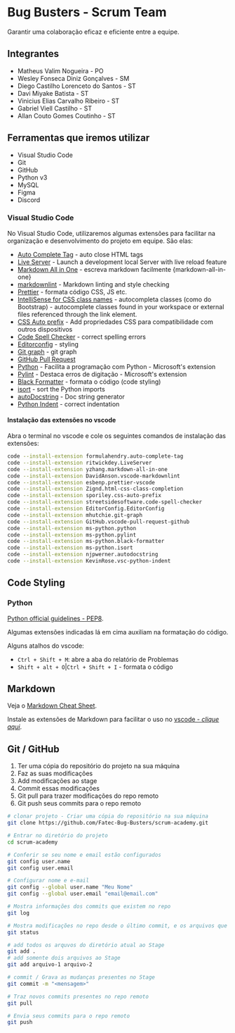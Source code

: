 # Bug Busters - Scrum Team

Garantir uma colaboração eficaz e eficiente entre a equipe.

## Integrantes

- Matheus Valim Nogueira - PO
- Wesley Fonseca Diniz Gonçalves - SM
- Diego Castilho Lorenceto do Santos - ST
- Davi Miyake Batista - ST
- Vinicius Elias Carvalho Ribeiro - ST
- Gabriel Viell Castilho - ST
- Allan Couto Gomes Coutinho - ST

## Ferramentas que iremos utilizar

- Visual Studio Code
- Git
- GitHub
- Python v3
- MySQL
- Figma
- Discord

### Visual Studio Code

No Visual Studio Code, utilizaremos algumas extensões para facilitar na organização e desenvolvimento do projeto em equipe. São elas:

- [Auto Complete Tag](https://marketplace.visualstudio.com/items?itemName=formulahendry.auto-complete-tag) - auto close HTML tags
- [Live Server](https://marketplace.visualstudio.com/items?itemName=ritwickdey.LiveServer) - Launch a development local Server with live reload feature
- [Markdown All in One](https://marketplace.visualstudio.com/items?itemName=yzhang.markdown-all-in-one) - escreva markdown facilmente {markdown-all-in-one}
- [markdownlint](https://marketplace.visualstudio.com/items?itemName=DavidAnson.vscode-markdownlint) - Markdown linting and style checking
- [Prettier](https://marketplace.visualstudio.com/items?itemName=esbenp.prettier-vscode) - formata código CSS, JS etc.
- [IntelliSense for CSS class names](https://marketplace.visualstudio.com/items?itemName=Zignd.html-css-class-completion) - autocompleta classes (como do Bootstrap) - autocomplete classes found in your workspace or external files referenced through the link element.
- [CSS Auto prefix](https://marketplace.visualstudio.com/items?itemName=sporiley.css-auto-prefix) - Add propriedades CSS para compatibilidade com outros dispositivos
- [Code Spell Checker](https://marketplace.visualstudio.com/items?itemName=streetsidesoftware.code-spell-checker) - correct spelling errors
- [Editorconfig](https://marketplace.visualstudio.com/items?itemName=EditorConfig.EditorConfig) - styling
- [Git graph](https://marketplace.visualstudio.com/items?itemName=mhutchie.git-graph) - git graph
- [GitHub Pull Request](https://marketplace.visualstudio.com/items?itemName=GitHub.vscode-pull-request-github)
- [Python](https://marketplace.visualstudio.com/items?itemName=ms-python.python) - Facilita a programação com Python - Microsoft's extension
- [Pylint](https://marketplace.visualstudio.com/items?itemName=ms-python.pylint) - Destaca erros de digitação - Microsoft's extension
- [Black Formatter](https://marketplace.visualstudio.com/items?itemName=ms-python.black-formatter) - formata o código (code styling)
- [isort](https://marketplace.visualstudio.com/items?itemName=ms-python.isort) - sort the Python imports
- [autoDocstring](https://marketplace.visualstudio.com/items?itemName=njpwerner.autodocstring) - Doc string generator
- [Python Indent](https://marketplace.visualstudio.com/items?itemName=KevinRose.vsc-python-indent) - correct indentation

#### Instalação das extensões no vscode

Abra o terminal no vscode e cole os seguintes comandos de instalação das extensões:

```sh
code --install-extension formulahendry.auto-complete-tag
code --install-extension ritwickdey.LiveServer
code --install-extension yzhang.markdown-all-in-one
code --install-extension DavidAnson.vscode-markdownlint
code --install-extension esbenp.prettier-vscode
code --install-extension Zignd.html-css-class-completion
code --install-extension sporiley.css-auto-prefix
code --install-extension streetsidesoftware.code-spell-checker
code --install-extension EditorConfig.EditorConfig
code --install-extension mhutchie.git-graph
code --install-extension GitHub.vscode-pull-request-github
code --install-extension ms-python.python
code --install-extension ms-python.pylint
code --install-extension ms-python.black-formatter
code --install-extension ms-python.isort
code --install-extension njpwerner.autodocstring
code --install-extension KevinRose.vsc-python-indent
```

## Code Styling

### Python

[Python official guidelines - PEP8](https://peps.python.org/pep-0008/).

Algumas extensões indicadas lá em cima auxiliam na formatação do código.

Alguns atalhos do vscode:

- `Ctrl + Shift + M`: abre a aba do relatório de Problemas
- `Shift + alt + O`|`Ctrl + Shift + I` - formata o código

## Markdown

Veja o [Markdown Cheat Sheet](https://www.markdownguide.org/cheat-sheet/).

Instale as extensões de Markdown para facilitar o uso no [vscode - *clique aqui*](#visual-studio-code).

## Git / GitHub

1. Ter uma cópia do repositório do projeto na sua máquina
2. Faz as suas modificações
3. Add modificações ao stage
4. Commit essas modificações
5. Git pull para trazer modificações do repo remoto
6. Git push seus commits para o repo remoto

```sh
# clonar projeto - Criar uma cópia do repositório na sua máquina
git clone https://github.com/Fatec-Bug-Busters/scrum-academy.git

# Entrar no diretório do projeto
cd scrum-academy
```

```sh
# Conferir se seu nome e email estão configurados
git config user.name
git config user.email

# Configurar nome e e-mail
git config --global user.name "Meu Nome"
git config --global user.email "email@email.com"
```

```sh
# Mostra informações dos commits que existem no repo
git log

# Mostra modificações no repo desde o último commit, e os arquivos que estão em Stage
git status

# add todos os arquvos do diretório atual ao Stage
git add .
# add somente dois arquivos ao Stage
git add arquivo-1 arquivo-2

# commit / Grava as mudanças presentes no Stage
git commit -m "<mensagem>"
```

```sh
# Traz novos commits presentes no repo remoto
git pull

# Envia seus commits para o repo remoto
git push
```
